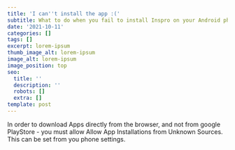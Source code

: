 ```yaml
---
title: 'I can''t install the app :('
subtitle: What to do when you fail to install Inspro on your Android phone.
date: '2021-10-11'
categories: []
tags: []
excerpt: lorem-ipsum
thumb_image_alt: lorem-ipsum
image_alt: lorem-ipsum
image_position: top
seo:
  title: ''
  description: ''
  robots: []
  extra: []
template: post
---
```

In order to download Apps directly from the browser, and not from google PlayStore - you must allow Allow App Installations from Unknown Sources. 
This can be set from you phone settings.
